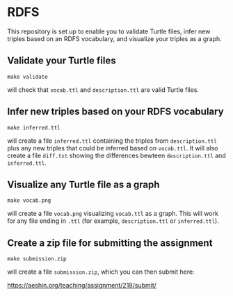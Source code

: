 # RDFS

This repository is set up to enable you to validate Turtle files,
infer new triples based on an RDFS vocabulary, and visualize your
triples as a graph.

## Validate your Turtle files

```
make validate
```

will check that `vocab.ttl` and `description.ttl` are valid Turtle files.

## Infer new triples based on your RDFS vocabulary

```
make inferred.ttl
```

will create a file `inferred.ttl` containing the triples from
`description.ttl` plus any new triples that could be inferred based on
`vocab.ttl`. It will also create a file `diff.txt` showing the
differences bewteen `description.ttl` and `inferred.ttl`.

## Visualize any Turtle file as a graph

```
make vocab.png
```

will create a file `vocab.png` visualizing `vocab.ttl` as a
graph. This will work for any file ending in `.ttl` (for example,
`description.ttl` or `inferred.ttl`).

## Create a zip file for submitting the assignment

```
make submission.zip
```

will create a file `submission.zip`, which you can then submit here:

https://aeshin.org/teaching/assignment/218/submit/
